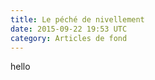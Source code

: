 ```yaml
---
title: Le péché de nivellement
date: 2015-09-22 19:53 UTC
category: Articles de fond
---
```


hello
